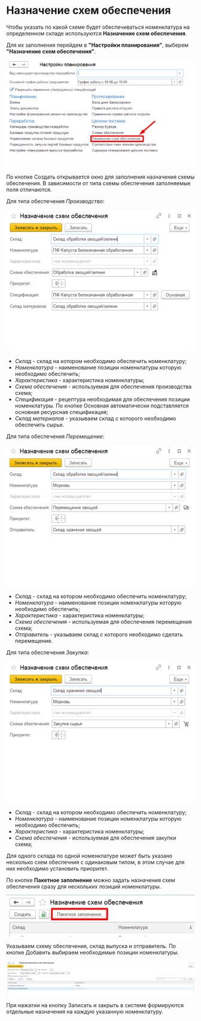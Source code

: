 # Назначение схем обеспечения

Чтобы указать по какой схеме будет обеспечиваться номенклатура на определенном складе используются **Назначение схем обеспечения**.

Для их заполнения перейдем в **"Настройки планирования"**, выберем **"Назначение схем обеспечения"**.

[![1][1]][1]

По кнопке Создать открывается окно для заполнения назначения схемы обеспечения.
В зависимости от типа схемы обеспечения заполняемые поля отличаются.

Для типа обеспечения *Производство*:

[![2][2]][2]

- *Склад* - склад на котором необходимо обеспечить номенклатуру;
- *Номенклатура* - наименование позиции номенклатуры которую необходимо обеспечить;
- *Характеристика* - характеристика номенклатуры;
- *Схема обеспечения* - используемая для обеспечения производства схема;
- *Спецификация* - рецептура необходимая для обеспечения позиции номенклатуры. По кнопке Основная автоматически подставляется основная ресурсная спецификация;
- *Склад материалов* - указываем склад с которого необходимо обеспечить сырье.

Для типа обеспечения *Перемещение*:

[![3][3]][3]

- *Склад* - склад на котором необходимо обеспечить номенклатуру;
- *Номенклатура* - наименование позиции номенклатуры которую необходимо обеспечить;
- *Характеристика* - характеристика номенклатуры;
- *Схема обеспечения* - используемая для обеспечения перемещения схема;
- *Отправитель* - указываем склад с которого необходимо сделать перемещение.

Для типа обеспечения *Закупка*:

[![4][4]][4]

- *Склад* - склад на котором необходимо обеспечить номенклатуру;
- *Номенклатура* - наименование позиции номенклатуры которую необходимо обеспечить;
- *Характеристика* - характеристика номенклатуры;
- *Схема обеспечения* - используемая для обеспечения закупки схема;


Для одного склада по одной номенклатуре может быть указано несколько схем обеспечния с одинаковым типом, в этом случае для них необходимо установить приоритет.

По кнопке **Пакетное заполнение** можно задать назначения схем обеспечения сразу для нескольких позиций номенклатуры.

[![5][5]][5]

Указываем схему обеспечения, склад выпуска и отправитель. По кнопке Добавить выбираем необходимые позиции номенклатуры.

[![6][6]][6]

При нажатии на кнопку Записать и закрыть в системе формируются отдельные назначения на каждую указанную номенклатуру.


[1]: AssignmentSupportSchemes.assert\1.png
[2]: AssignmentSupportSchemes.assert\2.png
[3]: AssignmentSupportSchemes.assert\3.png
[4]: AssignmentSupportSchemes.assert\4.png
[5]: AssignmentSupportSchemes.assert\5.png
[6]: AssignmentSupportSchemes.assert\6.png
